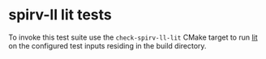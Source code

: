 # spirv-ll lit tests

To invoke this test suite use the `check-spirv-ll-lit` CMake target to run
[lit][lit] on the configured test inputs residing in the build directory.

[lit]: https://pypi.org/project/lit/
